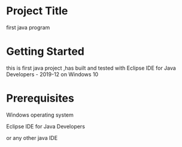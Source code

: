 # Project Title
first java program

# Getting Started

this is first java project ,has built and tested with Eclipse IDE for Java Developers - 2019-12
on Windows 10

# Prerequisites

Windows operating system

Eclipse IDE for Java Developers

or any other java IDE

